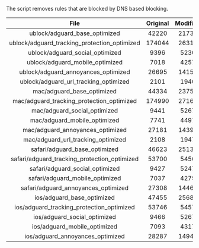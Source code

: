 The script removes rules that are blocked by DNS based blocking.


| File | Original | Modified |
|:----:|:-----:|:-----:|
| ublock/adguard_base_optimized | 42220 | 21737 |
| ublock/adguard_tracking_protection_optimized | 174044 | 26311 |
| ublock/adguard_social_optimized | 9396 | 5230 |
| ublock/adguard_mobile_optimized | 7018 | 4257 |
| ublock/adguard_annoyances_optimized | 26695 | 14157 |
| ublock/adguard_url_tracking_optimized | 2101 | 1940 |
| mac/adguard_base_optimized | 44334 | 23753 |
| mac/adguard_tracking_protection_optimized | 174990 | 27165 |
| mac/adguard_social_optimized | 9441 | 5267 |
| mac/adguard_mobile_optimized | 7741 | 4497 |
| mac/adguard_annoyances_optimized | 27181 | 14393 |
| mac/adguard_url_tracking_optimized | 2108 | 1947 |
| safari/adguard_base_optimized | 46623 | 25134 |
| safari/adguard_tracking_protection_optimized | 53700 | 5450 |
| safari/adguard_social_optimized | 9427 | 5247 |
| safari/adguard_mobile_optimized | 7037 | 4275 |
| safari/adguard_annoyances_optimized | 27308 | 14467 |
| ios/adguard_base_optimized | 47455 | 25689 |
| ios/adguard_tracking_protection_optimized | 53746 | 5457 |
| ios/adguard_social_optimized | 9466 | 5267 |
| ios/adguard_mobile_optimized | 7093 | 4317 |
| ios/adguard_annoyances_optimized | 28287 | 14940 |